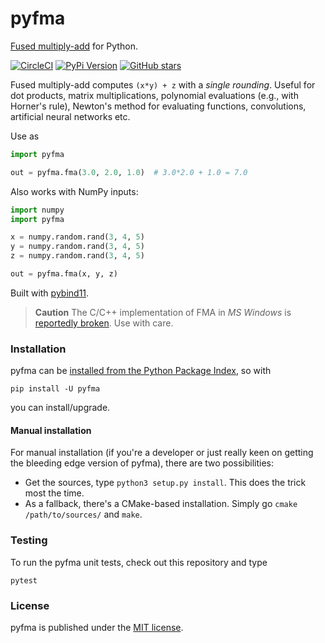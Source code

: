 # pyfma

[Fused multiply-add](https://en.wikipedia.org/wiki/Multiply%E2%80%93accumulate_operation#Fused_multiply%E2%80%93add)
for Python.

[![CircleCI](https://img.shields.io/circleci/project/github/nschloe/pyfma/master.svg?style=flat-square)](https://circleci.com/gh/nschloe/pyfma/tree/master)
[![PyPi Version](https://img.shields.io/pypi/v/pyfma.svg?style=flat-square)](https://pypi.python.org/pypi/pyfma)
[![GitHub stars](https://img.shields.io/github/stars/nschloe/pyfma.svg?logo=github&label=Stars&logoColor=white&style=flat-square)](https://github.com/nschloe/pyfma)

Fused multiply-add computes `(x*y) + z` with a _single rounding_. Useful for dot
products, matrix multiplications, polynomial evaluations (e.g., with Horner's rule),
Newton's method for evaluating functions, convolutions, artificial neural networks etc.

Use as
```python
import pyfma

out = pyfma.fma(3.0, 2.0, 1.0)  # 3.0*2.0 + 1.0 = 7.0
```
Also works with NumPy inputs:
```python
import numpy
import pyfma

x = numpy.random.rand(3, 4, 5)
y = numpy.random.rand(3, 4, 5)
z = numpy.random.rand(3, 4, 5)

out = pyfma.fma(x, y, z)
```

Built with [pybind11](https://github.com/pybind/pybind11).

> **Caution**
> The C/C++ implementation of FMA in *MS Windows* is [reportedly
> broken](https://bugs.python.org/msg312480). Use with care.

### Installation

pyfma can be [installed from the Python Package
Index](https://pypi.python.org/pypi/pyfma/), so with
```
pip install -U pyfma
```
you can install/upgrade.

#### Manual installation

For manual installation (if you're a developer or just really keen on getting
the bleeding edge version of pyfma), there are two possibilities:

 * Get the sources, type `python3 setup.py install`. This does the trick
   most the time.
 * As a fallback, there's a CMake-based installation. Simply go `cmake
   /path/to/sources/` and `make`.

### Testing

To run the pyfma unit tests, check out this repository and type
```
pytest
```

### License

pyfma is published under the [MIT license](https://en.wikipedia.org/wiki/MIT_License).
